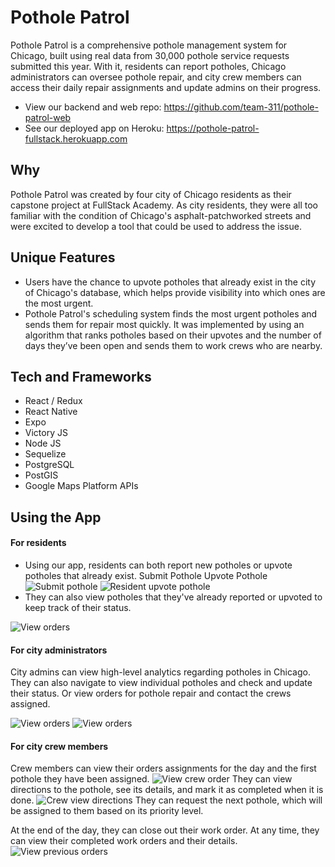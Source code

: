 # Pothole Patrol

Pothole Patrol is a comprehensive pothole management system for Chicago, built using real data from 30,000 pothole service requests submitted this year. With it, residents can report potholes, Chicago administrators can oversee pothole repair, and city crew members can access their daily repair assignments and update admins on their progress.

* View our backend and web repo: https://github.com/team-311/pothole-patrol-web
* See our deployed app on Heroku: https://pothole-patrol-fullstack.herokuapp.com

## Why

Pothole Patrol was created by four city of Chicago residents as their capstone project at FullStack Academy. As city residents, they were all too familiar with the condition of Chicago's asphalt-patchworked streets and were excited to develop a tool that could be used to address the issue. 

## Unique Features 

* Users have the chance to upvote potholes that already exist in the city of Chicago's database, which helps provide visibility into which ones are the most urgent. 
* Pothole Patrol's scheduling system finds the most urgent potholes and sends them for repair most quickly. It was implemented by using an algorithm that ranks potholes based on their upvotes and the number of days they’ve been open and sends them to work crews who are nearby. 

## Tech and Frameworks

* React / Redux
* React Native
* Expo 
* Victory JS 
* Node JS
* Sequelize 
* PostgreSQL
* PostGIS
* Google Maps Platform APIs 

## Using the App

#### For residents 

* Using our app, residents can both report new potholes or upvote potholes that already exist.
Submit Pothole                                       Upvote Pothole
![Submit pothole](https://media.giphy.com/media/8wfogB7dvAEoLKfO62/giphy.gif)  ![Resident upvote pothole](https://media.giphy.com/media/1xVbZLOuN0cytDtM6O/giphy.gif)
* They can also view potholes that they've already reported or upvoted to keep track of their status. 

![View orders](https://media.giphy.com/media/WvkS0ZrnKQkMO8Fsrw/giphy.gif)

#### For city administrators 

City admins can view high-level analytics regarding potholes in Chicago. 
They can also navigate to view individual potholes and check and update their status. 
Or view orders for pothole repair and contact the crews assigned. 

![View orders](https://media.giphy.com/media/13QenvhyjNytbYQOS0/giphy.gif) ![View orders](https://media.giphy.com/media/vguSSk1pxCOTvY1J5B/giphy.gif)

#### For city crew members 

Crew members can view their orders assignments for the day and the first pothole they have been assigned. 
![View crew order](https://media.giphy.com/media/7TewpuNRRm5FneKmh6/giphy.gif)
They can view directions to the pothole, see its details, and mark it as completed when it is done. 
![Crew view directions](https://media.giphy.com/media/cCam8kx0dVCSnSw8Fj/giphy.gif)
They can request the next pothole, which will be assigned to them based on its priority level. 

At the end of the day, they can close out their work order. 
At any time, they can view their completed work orders and their details. 
![View previous orders](https://media.giphy.com/media/YX62QTQz7tlLlu8aqm/giphy.gif)
